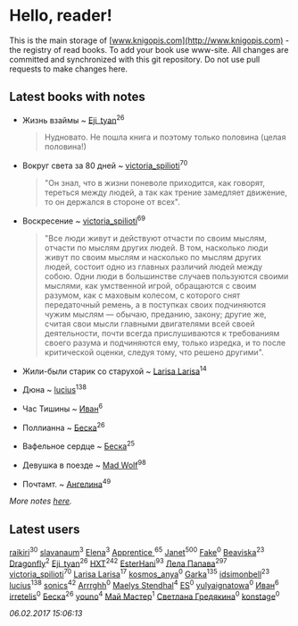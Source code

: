 # Hello, reader!
This is the main storage of [www.knigopis.com](http://www.knigopis.com) - the registry of read books.
To add your book use www-site. All changes are committed and synchronized with this git repository.
Do not use pull requests to make changes here.


## Latest books with notes
* Жизнь взаймы ~ [Eji_tyan](users/235/2352103981-twitter)<sup>26</sup>
    > Нудновато. Не пошла книга и поэтому только половина (целая половина!)

* Вокруг света за 80 дней ~ [victoria_spilioti](users/219/219259003-vkontakte)<sup>70</sup>
    > "Он знал, что в жизни поневоле приходится, как говорят, тереться между людей, а так как трение замедляет движение, то он держался в стороне от всех".

* Воскресение ~ [victoria_spilioti](users/219/219259003-vkontakte)<sup>69</sup>
    > "Все люди живут и действуют отчасти по своим мыслям, отчасти по мыслям других людей. В том, насколько люди живут по своим мыслям и насколько по мыслям других людей, состоит одно из главных различий людей между собою. Одни люди в большинстве случаев пользуются своими мыслями, как умственной игрой, обращаются с своим разумом, как с маховым колесом, с которого снят передаточный ремень, а в поступках своих подчиняются чужим мыслям — обычаю, преданию, закону; другие же, считая свои мысли главными двигателями всей своей деятельности, почти всегда прислушиваются к требованиям своего разума и подчиняются ему, только изредка, и то после критической оценки, следуя тому, что решено другими".

* Жили-были старик со старухой ~ [Larisa Larisa](users/160/1606575652891411-facebook)<sup>14</sup>

* Дюна ~ [lucius](users/838/83820536-yandex)<sup>138</sup>

* Час Тишины ~ [Иван](users/111/111223381196748176136-google)<sup>6</sup>

* Поллианна ~ [Беска](users/157/1577468-vkontakte)<sup>26</sup>

* Вафельное сердце ~ [Беска](users/157/1577468-vkontakte)<sup>25</sup>

* Девушка в поезде ~ [Mad Wolf](users/947/94738840-vkontakte)<sup>98</sup>

* Почтамт. ~ [Ангелина](users/837/83788782-vkontakte)<sup>49</sup>


_More notes [here](latest_books_with_notes.md)._


## Latest users
[raikiri](users/384/384194935-vkontakte)<sup>30</sup> 
[slavanaum](users/562/5622196-vkontakte)<sup>3</sup> 
[Elena](users/459/459594264-yandex)<sup>3</sup> 
[Apprentice ](users/528/52821952-vkontakte)<sup>65</sup> 
[Janet](users/205/20565064-vkontakte)<sup>500</sup> 
[Fake](users/178/178468540-vkontakte)<sup>0</sup> 
[Beaviska](users/102/10202544960024508-facebook)<sup>23</sup> 
[Dragonfly](users/109/109475351013352061791-google)<sup>2</sup> 
[Eji_tyan](users/235/2352103981-twitter)<sup>26</sup> 
[HXT](users/100/100002563462782-facebook)<sup>242</sup> 
[EsterHani](users/305/30558181-vkontakte)<sup>93</sup> 
[Лела Папава](users/761/76187635-vkontakte)<sup>297</sup> 
[victoria_spilioti](users/219/219259003-vkontakte)<sup>70</sup> 
[Larisa Larisa](users/160/1606575652891411-facebook)<sup>17</sup> 
[kosmos_anya](users/216/216683763-vkontakte)<sup>0</sup> 
[Garka](users/115/115753719718250012620-google)<sup>135</sup> 
[idsimonbell](users/380/380554090-vkontakte)<sup>23</sup> 
[lucius](users/838/83820536-yandex)<sup>138</sup> 
[sonics](users/588/5880221-vkontakte)<sup>42</sup> 
[Arrrghh](users/314/314964649-yandex)<sup>0</sup> 
[Maelys Stendhal](users/152/152183909-vkontakte)<sup>4</sup> 
[ES](users/106/106080443295631078644-google)<sup>0</sup> 
[yulyaignatowa](users/853/85303248-vkontakte)<sup>0</sup> 
[Иван](users/111/111223381196748176136-google)<sup>6</sup> 
[irretelis](users/113/113680059831396460315-google)<sup>0</sup> 
[Беска](users/157/1577468-vkontakte)<sup>26</sup> 
[youno](users/302/302928912-vkontakte)<sup>4</sup> 
[Май Мастер](users/102/102220851636735847600-google)<sup>1</sup> 
[Светлана Гредякина](users/147/14774538313933771045-mailru)<sup>0</sup> 
[konstage](users/164/1647931-vkontakte)<sup>0</sup> 


_06.02.2017 15:06:13_
